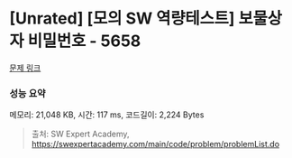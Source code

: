 # [Unrated] [모의 SW 역량테스트] 보물상자 비밀번호 - 5658 

[문제 링크](https://swexpertacademy.com/main/code/problem/problemDetail.do?contestProbId=AWXRUN9KfZ8DFAUo) 

### 성능 요약

메모리: 21,048 KB, 시간: 117 ms, 코드길이: 2,224 Bytes



> 출처: SW Expert Academy, https://swexpertacademy.com/main/code/problem/problemList.do